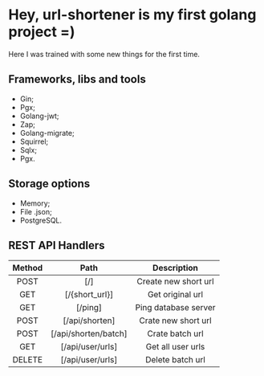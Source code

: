 # Hey, url-shortener is my first golang project =)

Here I was trained with some new things for the first time.

## Frameworks, libs and tools

- Gin;
- Pgx;
- Golang-jwt;
- Zap;
- Golang-migrate;
- Squirrel;
- Sqlx;
- Pgx.

## Storage options

- Memory;
- File .json;
- PostgreSQL.

## REST API Handlers

| Method | Path                                                  | Description              |
| :----: | :---------------------------------------------------: | :----------------------: |
| POST   | [/]                                            | Create new short url         |
| GET    | [/{short_url}]                                   | Get original url |
| GET    | [/ping]                                   | Ping database server |
| POST    | [/api/shorten]                                   | Crate new short url |
| POST    | [/api/shorten/batch]                                   | Crate batch url |
| GET    | [/api/user/urls]                                   | Get all user urls|
| DELETE    | [/api/user/urls]                                   | Delete batch url|
